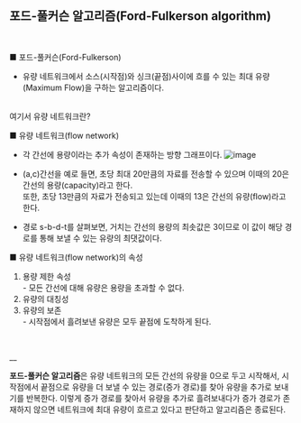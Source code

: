 ## 포드-풀커슨 알고리즘(Ford-Fulkerson algorithm)

<br>


■ 포드-풀커슨(Ford-Fulkerson)

- 유량 네트워크에서 소스(시작점)와 싱크(끝점)사이에 흐를 수 있는 최대 유량(Maximum Flow)을 구하는 알고리즘이다.

<br>
여기서 유량 네트워크란?

■ 유량 네트워크(flow network)

- 각 간선에 용량이라는 추가 속성이 존재하는 방향 그래프이다.
  ![image](https://user-images.githubusercontent.com/102197100/165531238-c59d5ab5-c3c3-4601-811e-7aabf90a95c5.png)
  
-  (a,c)간선을 예로 들면, 초당 최대 20만큼의 자료를 전송할 수 있으며 이때의 20은 간선의 용량(capacity)라고 한다. <br>
   또한, 초당 13만큼의 자료가 전송되고 있는데 이때의 13은 간선의 유량(flow)라고 한다.<br>
 - 경로 s-b-d-t를 살펴보면, 거치는 간선의 용량의 최솟값은 3이므로 이 값이 해당 경로를 통해 보낼 수 있는 유량의 최댓값이다.<br>

■ 유량 네트워크(flow network)의 속성
<ol>
<li>용량 제한 속성</li>
  - 모든 간선에 대해 유량은 용량을 초과할 수 없다.
<li>유량의 대칭성</li>
<li>유량의 보존</li>
  - 시작점에서 흘려보낸 유량은 모두 끝점에 도착하게 된다.
</ol>
<br>

__

**포드-풀커슨 알고리즘**은 유량 네트워크의 모든 간선의 유량을 0으로 두고 시작해서, 시작점에서 끝점으로 유량을 더 보낼 수 있는 경로(증가 경로)를 찾아 유량을 추가로 보내기를 반복한다. 이렇게 증가 경로를 찾아서 유량을 추가로 흘려보내다가 증가 경로가 존재하지 않으면 네트워크에 최대 유량이 흐르고 있다고 판단하고 알고리즘은 종료된다.
